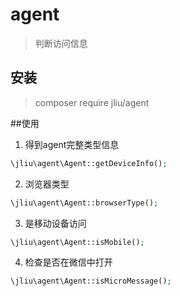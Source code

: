 # agent

> 判断访问信息

## 安装
> composer require jliu/agent


##使用

1. 得到agent完整类型信息

```php
\jliu\agent\Agent::getDeviceInfo();
```

2. 浏览器类型

```php
\jliu\agent\Agent::browserType();
```

3. 是移动设备访问

```php
\jliu\agent\Agent::isMobile();
```


4. 检查是否在微信中打开

```php
\jliu\agent\Agent::isMicroMessage();
```